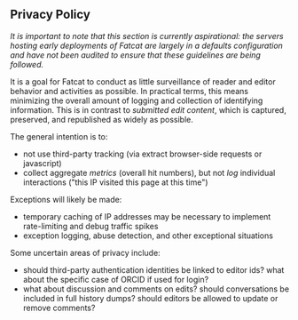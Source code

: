 
## Privacy Policy

*It is important to note that this section is currently aspirational: the
servers hosting early deployments of Fatcat are largely in a defaults
configuration and have not been audited to ensure that these guidelines are
being followed.*

It is a goal for Fatcat to conduct as little surveillance of reader and editor
behavior and activities as possible. In practical terms, this means minimizing
the overall amount of logging and collection of identifying information. This
is in contrast to *submitted edit content*, which is captured, preserved, and
republished as widely as possible.

The general intention is to:

- not use third-party tracking (via extract browser-side requests or
  javascript)
- collect aggregate *metrics* (overall hit numbers), but not *log* individual
  interactions ("this IP visited this page at this time")

Exceptions will likely be made:

- temporary caching of IP addresses may be necessary to implement rate-limiting
  and debug traffic spikes
- exception logging, abuse detection, and other exceptional situations

Some uncertain areas of privacy include:

- should third-party authentication identities be linked to editor ids? what
  about the specific case of ORCID if used for login?
- what about discussion and comments on edits? should conversations be included
  in full history dumps? should editors be allowed to update or remove
  comments?

